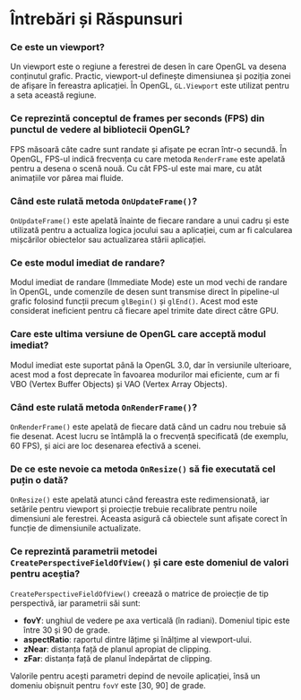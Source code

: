 # Întrebări și Răspunsuri

### Ce este un viewport?
Un viewport este o regiune a ferestrei de desen în care OpenGL va desena conținutul grafic. Practic, viewport-ul definește dimensiunea și poziția zonei de afișare în fereastra aplicației. În OpenGL, `GL.Viewport` este utilizat pentru a seta această regiune.

### Ce reprezintă conceptul de frames per seconds (FPS) din punctul de vedere al bibliotecii OpenGL?
FPS măsoară câte cadre sunt randate și afișate pe ecran într-o secundă. În OpenGL, FPS-ul indică frecvența cu care metoda `RenderFrame` este apelată pentru a desena o scenă nouă. Cu cât FPS-ul este mai mare, cu atât animațiile vor părea mai fluide.

### Când este rulată metoda `OnUpdateFrame()`?
`OnUpdateFrame()` este apelată înainte de fiecare randare a unui cadru și este utilizată pentru a actualiza logica jocului sau a aplicației, cum ar fi calcularea mișcărilor obiectelor sau actualizarea stării aplicației.

### Ce este modul imediat de randare?
Modul imediat de randare (Immediate Mode) este un mod vechi de randare în OpenGL, unde comenzile de desen sunt transmise direct în pipeline-ul grafic folosind funcții precum `glBegin()` și `glEnd()`. Acest mod este considerat ineficient pentru că fiecare apel trimite date direct către GPU.

### Care este ultima versiune de OpenGL care acceptă modul imediat?
Modul imediat este suportat până la OpenGL 3.0, dar în versiunile ulterioare, acest mod a fost deprecate în favoarea modurilor mai eficiente, cum ar fi VBO (Vertex Buffer Objects) și VAO (Vertex Array Objects).

### Când este rulată metoda `OnRenderFrame()`?
`OnRenderFrame()` este apelată de fiecare dată când un cadru nou trebuie să fie desenat. Acest lucru se întâmplă la o frecvență specificată (de exemplu, 60 FPS), și aici are loc desenarea efectivă a scenei.

### De ce este nevoie ca metoda `OnResize()` să fie executată cel puțin o dată?
`OnResize()` este apelată atunci când fereastra este redimensionată, iar setările pentru viewport și proiecție trebuie recalibrate pentru noile dimensiuni ale ferestrei. Aceasta asigură că obiectele sunt afișate corect în funcție de dimensiunile actualizate.

### Ce reprezintă parametrii metodei `CreatePerspectiveFieldOfView()` și care este domeniul de valori pentru aceștia?
`CreatePerspectiveFieldOfView()` creează o matrice de proiecție de tip perspectivă, iar parametrii săi sunt:

- **fovY**: unghiul de vedere pe axa verticală (în radiani). Domeniul tipic este între 30 și 90 de grade.
- **aspectRatio**: raportul dintre lățime și înălțime al viewport-ului.
- **zNear**: distanța față de planul apropiat de clipping.
- **zFar**: distanța față de planul îndepărtat de clipping.

Valorile pentru acești parametri depind de nevoile aplicației, însă un domeniu obișnuit pentru `fovY` este [30, 90] de grade.
